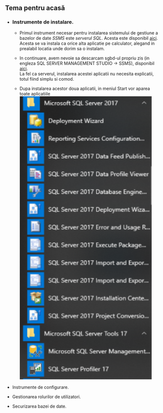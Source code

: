 
## Tema pentru acasă

* ### Instrumente de instalare.  
  - Primul instrument necesar pentru instalarea sistemului de gestiune a bazelor de date *SSMS* este *serverul SQL*. Acesta este disponibil [aici](https://www.microsoft.com/en-us/sql-server/sql-server-downloads).  
  Acesta se va instala ca orice alta aplicatie pe calculator, alegand in prealabil locatia unde dorim sa o instalam.
  
  - In continuare, avem nevoie sa descarcam sgbd-ul propriu zis (in engleza SQL SERVER MANAGEMENT STUDIO -> SSMS), disponibil [aici](https://docs.microsoft.com/en-us/sql/ssms/download-sql-server-management-studio-ssms?view=sql-server-ver15&viewFallbackFrom=sql-server-2019).  
  La fel ca serverul, instalarea acestei aplicatii nu necesita explicatii, totul fiind simplu si comod.  
  
  - Dupa instalarea acestor doua aplicatii, in meniul Start vor aparea toate aplicatiile   
   ![Context Menu](/images/aplicatii_sgbd.png) 

* Instrumente de configurare.
* Gestionarea rolurilor de utilizatori.
* Securizarea bazei de date.
